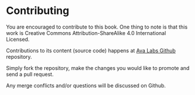 # Contributing

You are encouraged to contribute to this book. One thing to note is that this work is Creative Commons Attribution-ShareAlike 4.0 International Licensed.

Contributions to its content (source code) happens at [Ava Labs Github](https://github.com/ava-labs/mastering-avalanche) repository.

Simply fork the repository, make the changes you would like to promote and send a pull request.

Any merge conflicts and/or questions will be discussed on Github.
